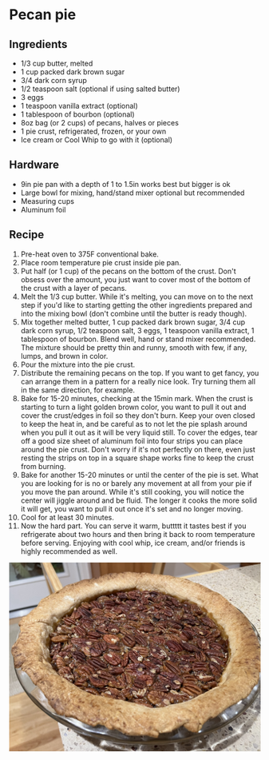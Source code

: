 # Pecan pie
## Ingredients

- 1/3 cup butter, melted
- 1 cup packed dark brown sugar
- 3/4 dark corn syrup
- 1/2 teaspoon salt (optional if using salted butter)
- 3 eggs
- 1 teaspoon vanilla extract (optional)
- 1 tablespoon of bourbon (optional)
- 8oz bag (or 2 cups) of pecans, halves or pieces
- 1 pie crust, refrigerated, frozen, or your own
- Ice cream or Cool Whip to go with it (optional)

## Hardware

- 9in pie pan with a depth of 1 to 1.5in works best but bigger is ok
- Large bowl for mixing, hand/stand mixer optional but recommended
- Measuring cups
- Aluminum foil

## Recipe

1. Pre-heat oven to 375F conventional bake.
1. Place room temperature pie crust inside pie pan.
1. Put half (or 1 cup) of the pecans on the bottom of the crust. Don't obsess over the amount, you just want to cover most of the bottom of the crust with a layer of pecans.
1. Melt the 1/3 cup butter. While it's melting, you can move on to the next step if you'd like to starting getting the other ingredients prepared and into the mixing bowl (don't combine until the butter is ready though).
1. Mix together melted butter, 1 cup packed dark brown sugar, 3/4 cup dark corn syrup, 1/2 teaspoon salt, 3 eggs, 1 teaspoon vanilla extract, 1 tablespoon of bourbon. Blend well, hand or stand mixer recommended. The mixture should be pretty thin and runny, smooth with few, if any, lumps, and brown in color.
1. Pour the mixture into the pie crust.
1. Distribute the remaining pecans on the top. If you want to get fancy, you can arrange them in a pattern for a really nice look. Try turning them all in the same direction, for example.
1. Bake for 15-20 minutes, checking at the 15min mark. When the crust is starting to turn a light golden brown color, you want to pull it out and cover the crust/edges in foil so they don't burn. Keep your oven closed to keep the heat in, and be careful as to not let the pie splash around when you pull it out as it will be very liquid still. To cover the edges, tear off a good size sheet of aluminum foil into four strips you can place around the pie crust. Don't worry if it's not perfectly on there, even just resting the strips on top in a square shape works fine to keep the crust from burning.
1. Bake for another 15-20 minutes or until the center of the pie is set. What you are looking for is no or barely any movement at all from your pie if you move the pan around. While it's still cooking, you will notice the center will jiggle around and be fluid. The longer it cooks the more solid it will get, you want to pull it out once it's set and no longer moving.
1. Cool for at least 30 minutes.
1. Now the hard part. You can serve it warm, buttttt it tastes best if you refrigerate about two hours and then bring it back to room temperature before serving. Enjoying with cool whip, ice cream, and/or friends is highly recommended as well.

![Picture of a delicious looking pecan pie](../assets/pecan-pie.jpg)

